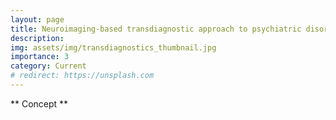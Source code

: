 ```yaml
---
layout: page
title: Neuroimaging-based transdiagnostic approach to psychiatric disorders in adolescents
description: 
img: assets/img/transdiagnostics_thumbnail.jpg
importance: 3
category: Current
# redirect: https://unsplash.com
---
```


** Concept **
